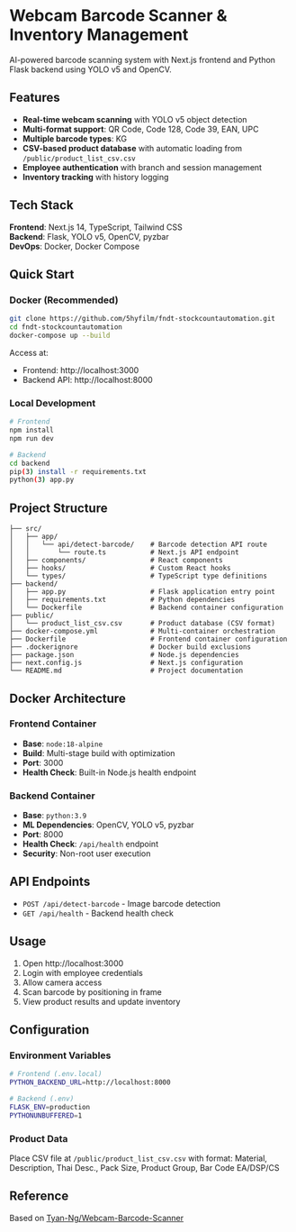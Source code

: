 # Webcam Barcode Scanner & Inventory Management

AI-powered barcode scanning system with Next.js frontend and Python Flask backend using YOLO v5 and OpenCV.

## Features

- **Real-time webcam scanning** with YOLO v5 object detection
- **Multi-format support**: QR Code, Code 128, Code 39, EAN, UPC
- **Multiple barcode types**: KG
- **CSV-based product database** with automatic loading from `/public/product_list_csv.csv`
- **Employee authentication** with branch and session management
- **Inventory tracking** with history logging

## Tech Stack

**Frontend**: Next.js 14, TypeScript, Tailwind CSS  
**Backend**: Flask, YOLO v5, OpenCV, pyzbar  
**DevOps**: Docker, Docker Compose

## Quick Start

### Docker (Recommended)

```bash
git clone https://github.com/5hyfilm/fndt-stockcountautomation.git
cd fndt-stockcountautomation
docker-compose up --build
```

Access at:

- Frontend: http://localhost:3000
- Backend API: http://localhost:8000

### Local Development

```bash
# Frontend
npm install
npm run dev

# Backend
cd backend
pip(3) install -r requirements.txt
python(3) app.py
```

## Project Structure

```
├── src/
│   ├── app/
│   │   └── api/detect-barcode/    # Barcode detection API route
│   │       └── route.ts           # Next.js API endpoint
│   ├── components/                # React components
│   ├── hooks/                     # Custom React hooks
│   └── types/                     # TypeScript type definitions
├── backend/
│   ├── app.py                     # Flask application entry point
│   ├── requirements.txt           # Python dependencies
│   └── Dockerfile                 # Backend container configuration
├── public/
│   └── product_list_csv.csv       # Product database (CSV format)
├── docker-compose.yml             # Multi-container orchestration
├── Dockerfile                     # Frontend container configuration
├── .dockerignore                  # Docker build exclusions
├── package.json                   # Node.js dependencies
├── next.config.js                 # Next.js configuration
└── README.md                      # Project documentation
```

## Docker Architecture

### Frontend Container

- **Base**: `node:18-alpine`
- **Build**: Multi-stage build with optimization
- **Port**: 3000
- **Health Check**: Built-in Node.js health endpoint

### Backend Container

- **Base**: `python:3.9`
- **ML Dependencies**: OpenCV, YOLO v5, pyzbar
- **Port**: 8000
- **Health Check**: `/api/health` endpoint
- **Security**: Non-root user execution

## API Endpoints

- `POST /api/detect-barcode` - Image barcode detection
- `GET /api/health` - Backend health check

## Usage

1. Open http://localhost:3000
2. Login with employee credentials
3. Allow camera access
4. Scan barcode by positioning in frame
5. View product results and update inventory

## Configuration

### Environment Variables

```bash
# Frontend (.env.local)
PYTHON_BACKEND_URL=http://localhost:8000

# Backend (.env)
FLASK_ENV=production
PYTHONUNBUFFERED=1
```

### Product Data

Place CSV file at `/public/product_list_csv.csv` with format:
Material, Description, Thai Desc., Pack Size, Product Group, Bar Code EA/DSP/CS

## Reference

Based on [Tyan-Ng/Webcam-Barcode-Scanner](https://github.com/Tyan-Ng/Webcam-Barcode-Scanner)
